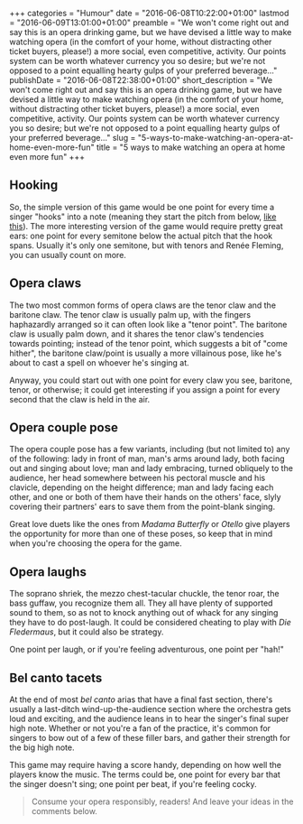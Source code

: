 +++
categories = "Humour"
date = "2016-06-08T10:22:00+01:00"
lastmod = "2016-06-09T13:01:00+01:00"
preamble = "We won't come right out and say this is an opera drinking game, but we have devised a little way to make watching opera (in the comfort of your home, without distracting other ticket buyers, please!) a more social, even competitive, activity. Our points system can be worth whatever currency you so desire; but we're not opposed to a point equalling hearty gulps of your preferred beverage..."
publishDate = "2016-06-08T22:38:00+01:00"
short_description = "We won&#039;t come right out and say this is an opera drinking game, but we have devised a little way to make watching opera (in the comfort of your home, without distracting other ticket buyers, please!) a more social, even competitive, activity. Our points system can be worth whatever currency you so desire; but we&#039;re not opposed to a point equalling hearty gulps of your preferred beverage..."
slug = "5-ways-to-make-watching-an-opera-at-home-even-more-fun"
title = "5 ways to make watching an opera at home even more fun"
+++

## Hooking

So, the simple version of this game would be one point for every time a singer "hooks" into a note (meaning they start the pitch from below, [like this](https://youtu.be/Y0O4hbBQZxg?t=56)). The more interesting version of the game would require pretty great ears: one point for every semitone below the actual pitch that the hook spans. Usually it's only one semitone, but with tenors and Renée Fleming, you can usually count on more.

## Opera claws

The two most common forms of opera claws are the tenor claw and the baritone claw. The tenor claw is usually palm up, with the fingers haphazardly arranged so it can often look like a "tenor point". The baritone claw is usually palm down, and it shares the tenor claw's tendencies towards pointing; instead of the tenor point, which suggests a bit of "come hither", the baritone claw/point is usually a more villainous pose, like he's about to cast a spell on whoever he's singing at.

Anyway, you could start out with one point for every claw you see, baritone, tenor, or otherwise; it could get interesting if you assign a point for every second that the claw is held in the air.

## Opera couple pose

The opera couple pose has a few variants, including (but not limited to) any of the following: lady in front of man, man's arms around lady, both facing out and singing about love; man and lady embracing, turned obliquely to the audience, her head somewhere between his pectoral muscle and his clavicle, depending on the height difference; man and lady facing each other, and one or both of them have their hands on the others' face, slyly covering their partners' ears to save them from the point-blank singing.

Great love duets like the ones from *Madama Butterfly* or *Otello* give players the opportunity for more than one of these poses, so keep that in mind when you're choosing the opera for the game.

## Opera laughs

The soprano shriek, the mezzo chest-tacular chuckle, the tenor roar, the bass guffaw, you recognize them all. They all have plenty of supported sound to them, so as not to knock anything out of whack for any singing they have to do post-laugh. It could be considered cheating to play with *Die Fledermaus*, but it could also be strategy.

One point per laugh, or if you're feeling adventurous, one point per "hah!"

## Bel canto tacets

At the end of most *bel canto* arias that have a final fast section, there's usually a last-ditch wind-up-the-audience section where the orchestra gets loud and exciting, and the audience leans in to hear the singer's final super high note. Whether or not you're a fan of the practice, it's common for singers to bow out of a few of these filler bars, and gather their strength for the big high note.

This game may require having a score handy, depending on how well the players know the music. The terms could be, one point for every bar that the singer doesn't sing; one point per beat, if you're feeling cocky.

>Consume your opera responsibly, readers! And leave your ideas in the comments below.
